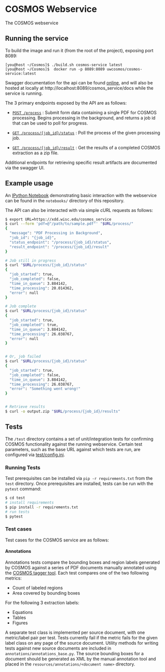 # COSMOS Webservice

The COSMOS webservice 

## Running the service

To build the image and run it (from the root of the project), exposing port 8089:

```
[you@host ~/Cosmos]$ ./build.sh cosmos-service latest
[you@host ~/Cosmos]$  docker run -p 8089:8089 uwcosmos/cosmos-service:latest
```

Swagger documentation for the api can be found [online](http://xdd.wisc.edu/cosmos_service/docs), 
and will also be hosted at locally at http://localhost:8089/cosmos_service/docs while the service is running.

The 3 primary endpoints exposed by the API are as follows:

* [`POST /process`](https://xdd.wisc.edu/cosmos_service/docs#/default/process_document_cosmos_service_process__post) : Submit form data containing a single PDF for COSMOS processing. Begins processing in the background,
   and returns a job id that can be used to poll for progress.

* [`GET /process/{job_id}/status`](https://xdd.wisc.edu/cosmos_service/docs#/default/get_processing_status_cosmos_service_process__job_id__status_get) : Poll the process of the given processing job.

* [`GET /process/{job_id}/result`](https://xdd.wisc.edu/cosmos_service/docs#/default/get_processing_result_cosmos_service_process__job_id__result_get) : Get the results of a completed COSMOS extraction as a zip file.

Additional endpoints for retrieving specific result artifacts are documented via the swagger UI. 

## Example usage

An [IPython Notebook](https://github.com/UW-COSMOS/Cosmos/blob/master/notebooks/cosmos-service/cosmos_service.ipynb) demonstrating
basic interaction with the webservice can be found in the `notebooks/` directory of this repository. 

The API can also be interacted with via simple cURL requests as follows:
```bash
$ export URL=https://xdd.wisc.edu/cosmos_service
$ curl --form 'pdf=@"/path/to/sample.pdf"' "$URL/process/"
{
  "message": "PDF Processing in Background",
  "job_id": "{job_id}",
  "status_endpoint": "/process/{job_id}/status",
  "result_endpoint": "/process/{job_id}/result"
}

# Job still in progress
$ curl "$URL/process/{job_id}/status"
{
  "job_started": true,
  "job_completed": false,
  "time_in_queue": 3.884142,
  "time_processing": 20.014362,
  "error": null
}

# Job complete
$ curl "$URL/process/{job_id}/status"
{
  "job_started": true,
  "job_completed": true,
  "time_in_queue": 3.884142,
  "time_processing": 26.038767,
  "error": null
}


# Or, job failed
$ curl "$URL/process/{job_id}/status"
{
  "job_started": true,
  "job_completed": false,
  "time_in_queue": 3.884142,
  "time_processing": 26.038767,
  "error": "Something went wrong!"
}


# Retrieve results
$ curl -o output.zip "$URL/process/{job_id}/results"
```

## Tests

The `/test` directory contains a set of unit/integration tests for confirming COSMOS functionality against the running
webservice. Certain test parameters, such as the base URL against which tests are run, are configured via
[test/config.ini](https://github.com/UW-COSMOS/Cosmos/blob/master/cosmos_service/test/config.ini).

### Running Tests

Test prerequisites can be installed via `pip -r requirements.txt` from the `test` directory.
Once prerequisites are installed, tests can be run with the `pytest` command:

```bash
$ cd test
# install requirements
$ pip install -r requirements.txt
# run tests
$ pytest
```

### Test cases

Test cases for the COSMOS service are as follows:

#### Annotations

Annotations tests compare the bounding boxes and region labels generated by COSMOS against a 
series of PDF documents manually annotated using the [COSMOS tagger tool](https://github.com/uw-cosmos/cosmos-visualizer). Each test compares one of the two following metrics:

* Count of labeled regions
* Area covered by bounding boxes

For the following 3 extraction labels:

* Equations
* Tables
* Figures

A separate test class is implemented per source document, with one metric/label pair per test. 
Tests currently fail if the metric fails for the given label class on any page of the source document.
Utility methods for writing tests against new source documents are included in `annotations/annotations_base.py`.
The source bounding boxes for a document should be generated as XML by the manual annotation tool and placed in the
`resources/annotations/<document name>` directory.
